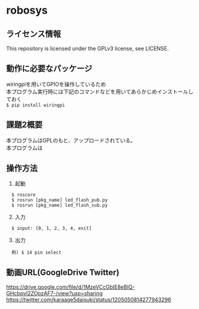 # robosys

## ライセンス情報
This repository is licensed under the GPLv3 license, see LICENSE.

## 動作に必要なパッケージ
wiringpiを用いてGPIOを操作しているため
<br>本プログラム実行時には下記のコマンドなどを用いてあらかじめインストールしておく<br>
    ```
    $ pip install wiringpi
    ```


## 課題2概要
本プログラムはGPLのもと、アップロードされている。
<br>本プログラムは 

## 操作方法
  1. 起動<br>
  ```
    $ roscore  
    $ rosrun [pkg_name] led_flash_pub.py  
    $ rosrun [pkg_name] led_flash_sub.py
  ```
  
  2. 入力<br>
  ```
    $ input: [0, 1, 2, 3, 4, exit]
  ```
  
  3. 出力<br>
  ```
    例) $ 14 pin select 
  ```
  
## 動画URL(GoogleDrive Twitter)
https://drive.google.com/file/d/1MzeVCcGbIE8eBlQ-GHcbpvl2ZOpzAF7-/view?usp=sharing
https://twitter.com/karaage5daisuki/status/1205050814277943296

